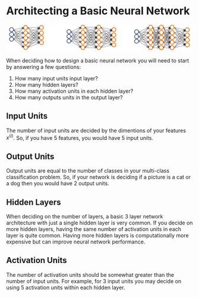# Architecting a Basic Neural Network

![](../images/nn-design.png)

When deciding how to design a basic neural network you will need to start by answering a few questions:

1. How many input units input layer?
2. How many hidden layers?
3. How many activation units in each hidden layer?
4. How many outputs units in the output layer?

## Input Units

The number of input units are decided by the dimentions of your features $x^{(i)}$. So, if you have $5$ features, you would have $5$ input units.

## Output Units

Output units are equal to the number of classes in your multi-class classification problem. So, if your network is deciding if a picture is a cat or a dog then you would have $2$ output units.

## Hidden Layers

When deciding on the number of layers, a basic $3$ layer network architecture with just a single hidden layer is very common. If you decide on more hidden layers, having the same number of activation units in each layer is quite common. Having more hidden layers is computationally more expensive but can improve neural network performance.

## Activation Units

The number of activation units should be somewhat greater than the number of input units. For example, for $3$ input units you may decide on using $5$ activation units within each hidden layer.
